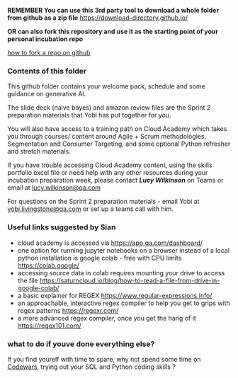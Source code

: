 **REMEMBER You can use this 3rd party tool to download a whole folder from github as a zip file**
https://download-directory.github.io/

**OR can also fork this repository and use it as the starting point of your personal incubation repo**

[how to fork a repo on github](https://docs.github.com/en/pull-requests/collaborating-with-pull-requests/working-with-forks/fork-a-repo])


### Contents of this folder

This github folder contains your welcome pack, schedule and some guidance on generative AI. 


The slide deck (naive bayes) and amazon review files are the Sprint 2 preparation materials that Yobi has put together for you. 


You will also have access to a training path on Cloud Academy which takes you through courses/ content around Agile + Scrum methodologies, Segmentation and Consumer Targeting, and some optional Python refresher and stretch materials. 

If you have trouble accessing Cloud Academy content, using the skills portfolio excel file or need help with any other resources during your incubation preparation week,
 please contact ***Lucy Wilkinson*** on Teams or email at lucy.wilkinson@qa.com
 
 For questions on the Sprint 2 preparation materials - email Yobi at yobi.livingstone@qa.com or set up a teams call with him. 
 
 ### Useful links suggested by Sian 

- cloud academy is accessed via https://app.qa.com/dashboard/ 
- one option for running jupyter notebooks on a browser instead of a local python installation is google colab - free with CPU limits https://colab.google/
- accessing source data in colab requires mounting your drive to access the file https://saturncloud.io/blog/how-to-read-a-file-from-drive-in-google-colab/ 
- a basic explainer for REGEX https://www.regular-expressions.info/ 
- an approachable, interactive regex compiler to help you get to grips with regex patterns https://regexr.com/ 
- a more advanced regex compiler, once you get the hang of it https://regex101.com/ 


### what to do if youve done everything else?

If you find yourelf with time to spare, why not spend some time on [Codewars](https://www.codewars.com/), trying out your SQL and Python coding skills ? 
